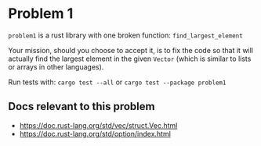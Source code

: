 # Problem 1

`problem1` is a rust library with one broken function: `find_largest_element`

Your mission, should you choose to accept it, is to fix the code so that it will actually find the largest
element in the given `Vector` (which is similar to lists or arrays in other languages).

Run tests with: `cargo test --all` or `cargo test --package problem1`


## Docs relevant to this problem

* https://doc.rust-lang.org/std/vec/struct.Vec.html
* https://doc.rust-lang.org/std/option/index.html
